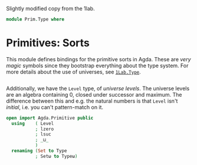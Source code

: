Slightly modified copy from the 1lab.

```agda
module Prim.Type where
```

# Primitives: Sorts

This module defines bindings for the primitive sorts in Agda. These are
_very magic_ symbols since they bootstrap everything about the type
system. For more details about the use of universes, see
[`1Lab.Type`](1Lab.Type.html).

```agda
```

Additionally, we have the `Level` type, of _universe levels_. The
universe levels are an algebra containing 0, closed under successor and
maximum. The difference between this and e.g. the natural numbers is
that `Level` isn't _initial_, i.e. you can't pattern-match on it.

```agda
open import Agda.Primitive public
  using    ( Level
           ; lzero
           ; lsuc
           ; _⊔_
           )
  renaming (Set to Type
           ; Setω to Typeω)
```
